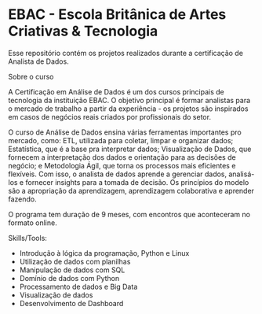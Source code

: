 # EBAC - Escola Britânica de Artes Criativas & Tecnologia
Esse repositório contém os projetos realizados durante a certificação de Analista de Dados.

Sobre o curso

A Certificação em Análise de Dados é um dos cursos principais de tecnologia da instituição EBAC. O objetivo principal é formar analistas para o mercado de trabalho a partir da experiência - os projetos são inspirados em casos de negócios reais criados por profissionais do setor.

O curso de Análise de Dados ensina várias ferramentas importantes pro mercado, como: ETL, utilizada para coletar, limpar e organizar dados; Estatística, que é a base pra interpretar dados; Visualização de Dados, que fornecem a interpretação dos dados e orientação para as decisões de negócio; e Metodologia Ágil, que torna os processos mais eficientes e flexíveis. Com isso, o analista de dados aprende a gerenciar dados, analisá-los e fornecer insights para a tomada de decisão. Os princípios do modelo são a apropriação da aprendizagem, aprendizagem colaborativa e aprender fazendo.

O programa tem duração de 9 meses, com encontros que aconteceram no formato online.

Skills/Tools: 
- Introdução à lógica da programação, Python e Linux
- Utilização de dados com planilhas 
- Manipulação de dados com SQL 
- Domínio de dados com Python 
- Processamento de dados e Big Data 
- Visualização de dados 
- Desenvolvimento de Dashboard
